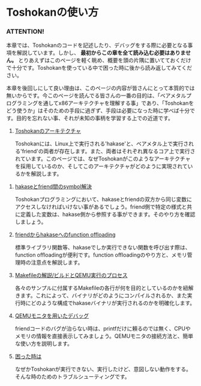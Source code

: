 # Toshokanの使い方

### ATTENTION!

本章では、Toshokanのコードを記述したり、デバッグをする際に必要となる事項を解説しています。しかし、 **最初からこの章を全て読み込む必要はありません。** とりあえずはこのページを軽く眺め、概要を頭の片隅に置いてておくだけで十分です。Toshokanを使っている中で困った時に後から読み返してみてください。

本章を後回しにして良い理由は、このページの内容が皆さんにとって本質的では無いからです。今このページを読んでる皆さんの一番の目的は、「ベアメタルプログラミングを通してx86アーキテクチャを理解する事」であり、「Toshokanをどう使うか」はそのための手段に過ぎず、手段は必要になった時に学べば十分です。目的を忘れない事、それが未知の事柄を学習する上での近道です。


1. [Toshokanのアーキテクチャ](./architecture/)

    Toshokanには、Linux上で実行される'hakase'と、ベアメタル上で実行される'friend'の両者が存在します。また、両者はそれぞれ異なるコア上で実行されています。このページでは、なぜToshokanがこのようなアーキテクチャを採用しているのか、そしてこのアーキテクチャがどのように実現されているかを解説します。

<!--
1. hakaseの活用例

    hakaseは、一般的に高い技術が必要とされるベアメタルプログラミングを極限まで平易にしてくれる物です。皆さんがhakaseを用いて具体的にどのような事ができるか見てみましょう。

1. friendにおける制約と利点

    ベアメタル環境はOSによる一切の支援が受けられません。もちろん、hakaseによるサポートがあるので、friendでのコード実行は一般的なベアメタルプログラミングよりも遥かに簡単です。それでもなお、一般的なLinuxプログラムができる事で、friendができない事は多く存在します。同時に、friendにしかできない事もあります。このページではその両者について見ていきましょう。
-->

1. [hakaseとfriend間のsymbol解決](./symbol_resolution/)

    Toshokanプログラミングにおいて、hakaseとfriendの双方から同じ変数にアクセスしなければいけない事があるでしょう。friend側で特定の様式と共に定義した変数は、hakase側から参照する事ができます。そのやり方を確認しましょう。

1. [friendからhakaseへのfunction offloading](./function_offloading/)

   標準ライブラリ関数等、hakaseでしか実行できない関数を呼び出す際は、function offloadingが便利です。function offloadingのやり方と、メモリ管理時の注意点を解説します。

1. [Makefileの解説/ビルドとQEMU実行のプロセス](./makefile/)

   各々のサンプルに付属するMakefileの各行が何を目的としているのかを紐解きます。これによって、バイナリがどのようにコンパイルされるか、また実行時にどのような構成でhakaseバイナリが実行されるのかを明確化します。

1. [QEMUモニタを用いたデバッグ](./monitor/)

   friendコードのバグが治らない時は、printfだけに頼るのでは無く、CPUやメモリの情報を直接表示してみましょう。QEMUモニタの接続方法と、簡単な使い方を説明します。

1. [困った時は](./q_and_a/)

   なぜかToshokanが実行できない、実行したけど、意図しない動作をする。そんな時のためのトラブルシューティングです。


<!--
- 実機実行
-->
